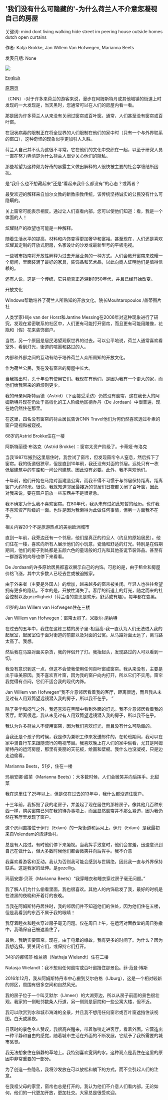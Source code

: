 ## '我们没有什么可隐藏的'-为什么荷兰人不介意您凝视自己的房屋

关键词: mind dont living walking hide street im peering house outside homes dutch open curtains

作者: Katja Brokke, Jan Willem Van Hofwegen, Marianna Beets

发表日期: None

![](https://cdn.cnn.com/cnnnext/dam/assets/200410175927-windows-tz-1-super-tease.jpg)

[English](%27We%20have%20nothing%20to%20hide%27%20--%20Why%20Dutch%20people%20don%27t%20mind%20you%20peering%20into%20their%20homes.md)

[原网页](https://edition.cnn.com/travel/article/dutch-windows/index.html)

（CNN）-对于许多来荷兰的游客来说，漫步在阿姆斯特丹或其他城镇的街道上时发现的一大发现是，当天黑时，您通常可以在人们的房屋内看一看。

那是因为许多荷兰人从来没有关闭过窗帘或百叶窗。通常，人们甚至没有窗帘或百叶窗。

在冠状病毒的限制正在将全世界的人们限制在他们的家中时（只有一个与外界联系的窗口），这种奇怪的现象似乎更加引人入胜。

荷兰人自己并不认为这很不寻常。它在他们的文化中交织在一起，以至于研究人员一直在努力弄清楚为什么荷兰人很少关心他们的隐私。

那些希望为这种颇为好奇的暴露主义做出解释的人很快被主要的社会学缠结所困扰。

是“我什么也不想藏起来”还是“看起来我什么都没有”的心态？或两者？

最受欢迎的解释来自加尔文教的新教宗教传统，该传统坚持诚实的公民没有什么可隐瞒的。

关上窗帘可能表示相反。通过让人们查看内部，您可以使他们知道：看，我是一个体面的人！

炫耀财产的欲望也可能是一种解释。

随着生活水平的提高，材料和内饰变得更加奢华和富裕。甚至现在，人们还是喜欢炫耀其定制的开放式厨房，名家设计的沙发或最新型号的平板电视。

一些城市指南将开放性解释为过去开展业务的一种方式。人们会敞开窗帘来炫耀一个房间，里面装满了最好的家具，装饰品和艺术品，以此向商人证明他们是值得信赖的。

还有人说，这是一个传统，它只能真正追溯到1950年代，并且已经开始改变。

开放文化

Windows帮助培养了荷兰人所熟知的开放文化。院长Mouhtaropoulos /盖蒂图片社

人类学家Hilje van der Horst和Jantine Messing在2006年对这种现象进行了研究，发现在紧密联系的社区中，人们更有可能打开窗帘，而且更有可能用雕像，花瓶和（假）花来装饰窗户。

当然，另一个原因是居民渴望观察世界的过去。可以公平地说，荷兰人通常喜欢看室外，看到灯光，街道的喧嚣和路过的人。

内部和外部之间的互动有助于培养荷兰人众所周知的开放文化。

作为荷兰公民，我在没有窗帘的房屋中长大。

当我搬出时，头十年没有使用它们。我现在有他们，是因为我有一个更大的家，而他们给我带来的麻烦则更少。

我的母亲阿斯特丽德（Astrid）（下面接受采访）仍然没有窗帘，这在我长大的阿姆斯特丹现在仍处于高档化的工人阶级地区德乔丹（De Jordaan）中很普遍，现在她仍然住在那里。

在这里，四名没有窗帘的荷兰居民告诉CNN Travel他们为何仍然喜欢透过朴素的窗户窥视和被窥视。

68岁的Astrid Brokke住在一楼

阿斯特丽德·布洛克（Astrid Brokke）：窗帘太资产阶级了。卡蒂娅·布洛克

当我1987年搬到这里居住时，我尝试了窗帘，但发现窗帘令人窒息，然后拆下了窗帘。我的街道很狭窄，但是直到10年前，我还没有对面的邻居。远处只有一栋低层建筑中的车库和一间公司建筑。因此没有必要。此外，我不喜欢他们。

十年前，他们开始在马路对面建造公寓，而我不得不习惯于与邻居保持距离，距离窗户大约10米。很快，我就知道邻居最接近的邻居们日夜都关闭了百叶窗，因此对我来说，要在窗户前放一些东西并不是很紧急。

我不确定为什么我不喜欢窗帘。在80年代，我从未有过如此短暂的经历。也许我不喜欢资产阶级的一面。也许是因为我懒得为此做任何事情，但另一方面我不在乎。

相关内容20个不是旅游热点的美丽欧洲城市

直到一年前，我旁边还有一个邻居，他们是真正的约旦人（约旦的原始居民）。他们住在一楼，喜欢向所有人展示他们的小玩意，瓷俑和舒适的灯光。特别是在假期期间，他们的房子到处都是五颜六色的童话般的灯光和其他圣诞节装饰品。甚至有一群游客的向导也停下来看看。

De Jordaan的许多原始居民都喜欢展示自己的内饰。可悲的是，由于租金和房屋价格飞涨，其中大多数人已经去世或被迫搬家。

由于外来者（主要是外国人）的增加，越来越多的窗帘被关闭。年轻人也往往希望拥有更多的隐私。不幸的是，开放性消失了。客厅的街道上的灯光，随之而来的社会控制以及gezelligheid（荷兰语的意思是欢乐，舒适或有趣）。每年都在变黑。

41岁的Jan Willem van Hofwegen住在三楼

Jan Willem van Hofwegen：窗帘太闷了。米歇尔·施纳特

在过去的五年中，我住在这栋三楼的房子里-相当高-我一直认为人们无法进入我的起居室，起居室位于面对街道的前部以及对面的公寓。从马路对面太远了，离马路太高了。我想。

然后我在马路对面买杂货，我的伴侣开了灯。我抬起头，发现路过的人可以看到一切。

我没有意识到这一点，但这不会使我使用任何百叶窗或窗帘。我从来没有，主要是出于审美原因。我不喜欢百叶窗，因为我的窗户向内打开，所以它们不实用。窗帘我觉得有点闷，它们不适合我的现代内饰。

Jan Willem van Hofwegen“我不介意邻居看着我的客厅，距离很远，而且我从未见过有人用双筒望远镜潜入我的房子，所以我不在乎。 ”

除了美学和闷气之外，我还喜欢在黑暗中看到外面的灯光。我不介意邻居看着我的客厅。距离很远，我从未见过有人用双筒望远镜潜入我的房子，所以我不在乎。

我认为许多荷兰人不使用窗帘，因为我们喜欢灯光，而且没有什么可隐藏的。

当我还是个孩子的时候，我是作为兼职工作来发送邮件的，在轮班期间，我可以在家中骑自行车来跟随流行的电视节目。我喜欢晚上在人们的家中偷看，尤其是阿姆斯特丹的运河房屋，那里有美丽的天花板，绘画和壁橱。我什么也没凝视，只是边走边偷看。

Marianna Beets，51岁，住在一楼

玛丽安娜·甜菜（Marianna Beets）：大多数时候，人们会微笑并向后挥手。北甜菜

我在这里住了25年以上，但是仅在过去的13年中，我什么都没遮住窗户。

十三年前，我拆毁了我的老房子，并盖起了现在居住的那栋房子。像其他几百种东西一样，购买窗帘已列在我的待办事项上，而且显然窗帘并不那么紧迫，因为我仍然在客厅里发现了窗户。

这个房间直接位于伊丹（Edam）的一条街道和运河上，伊丹（Edam）是我最初来自Volendam的旅游渔村。

总是有人路过。有时他们停下来凝视。当我挥手致意时，他们会害羞，迅速意识到自己在做什么，但大多数时候他们都会微笑并向后挥手。我不介意

我喜欢看游客和互动。我认为否则我可能会感到与世隔绝，因此我一直与外界保持联系。这是我家的延伸。是gezellig。

玛丽安娜·贝茨（Marianna Beets）“我穿睡衣和睡衣穿过房子毫无问题。”

我了解人们为什么偷看里面，我也很喜欢。其他人的内饰启发了我，最好的时机是在漆黑的夜晚和开着灯的夜晚。

当我在阿姆斯特丹居住时，我的邻居们并不知道他们的住处，因为他们住在五楼，但是我看到的东西不属于我的眼睛！

我穿着睡衣和睡衣穿过房子毫无问题。仅在周日上午，在运河对面教堂的周日弥撒中，我确保自己被遮盖住了。

最后，我确实要窗帘。现在，由于电晕的缘故，我有更多的时间了。为什么？因为我想选择。要关闭它们，或保持它们打开。

34岁的娜塔莎·维兰德（Nathaja Wielandt）住在二楼

Natasja Wielandt：我不想用任何窗帘或百叶窗挡住那景色。菲·范登·博斯

2016年12月，我从阿姆斯特丹市中心搬到艾尔伯格（IJburg），这是一个相对较新的郊区，周围有很多空间和自然风光。

我的房子位于一个叫艾默尔（IJmeer）的大湖旁边，所以从房子前面的景色很壮观。我家的一侧毗邻数条人行道，另一侧则是庭院和一些公寓大楼，但不近。

我可以欣赏到水和城市海滩的全景，并且我不想用任何窗帘或百叶窗遮挡住该视图。白天或黑夜。

日落时的景色令人赞叹，我很高兴醒来，带着咖啡走进客厅，看着外面。它营造出一种平静和自由的感觉，随着城市生活在外面的不断发展，它赋予了我所需要的城市感觉。

我无法想象住在僻静的草地上。我特别喜欢宽阔的水。这种观点是我住在这里的原因中非常重要的一部分。

为了创造一些隐私，我将沙发放在可以放松和躺下的方式，而不会引起人们的注意。

在我祖父母的家里，窗帘也总是打开的。我认为他们不介意人们看内部。无论如何，他们的一代更加开放，更加社交。大家总是很受欢迎。
